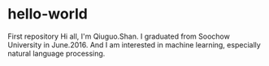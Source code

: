 # hello-world
First repository
Hi all,
I'm Qiuguo.Shan. I graduated from Soochow University in June.2016. And I am interested in machine learning, especially natural language processing.
